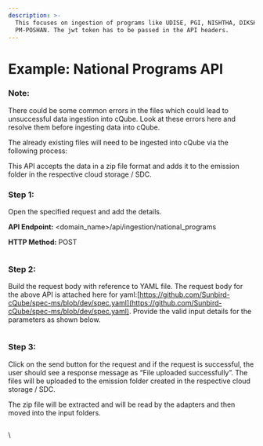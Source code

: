 ```yaml
---
description: >-
  This focuses on ingestion of programs like UDISE, PGI, NISHTHA, DIKSHA, NAS,
  PM-POSHAN. The jwt token has to be passed in the API headers.
---
```


# Example: National Programs API

### **Note:**&#x20;

There could be some common errors in the files which could lead to unsuccessful data ingestion into cQube. Look at these errors here and resolve them before ingesting data into cQube.

The already existing files will need to be ingested into cQube via the following process:

This API accepts the data in a zip file format and adds it to the emission folder in the respective cloud storage / SDC.

### **Step 1:**&#x20;

Open the specified request and add the details.

**API Endpoint:** \<domain\_name>/api/ingestion/national\_programs

**HTTP Method:** POST

<figure><img src="https://lh5.googleusercontent.com/yWBsnV6tn-lLM2Zl9yYIcbb3CmcYAg4gsYjDewYQY2SxLw9pulK7UvkVQ4WOJZDcYlQdynC-cDym0yTe5sorkhT2Ec8CnAe-2ttfVh-HzywyRkMkVj4p7MBjSHk4TUj9vt6FV2kyJ5sL8YJPyQGHqc0" alt=""><figcaption></figcaption></figure>

### **Step 2:**&#x20;

Build the request body with reference to YAML file. The request body for the above API is attached here for yaml:[https://github.com/Sunbird-cQube/spec-ms/blob/dev/spec.yaml](https://github.com/Sunbird-cQube/spec-ms/blob/dev/spec.yaml). [ ](https://github.com/Sunbird-cQube/spec-ms/blob/march-release/spec.yaml)Provide the valid input details for the parameters as shown below.

<figure><img src="https://lh3.googleusercontent.com/2VqgB1mrO9_C2wUZrEpjZQCftLc7e3w89CTMtL0jEdGV4_twGa75vjuNEfu1F-JywpmnQ4OxKoeDmr0xlXUyXQkRNNd1SjkUPLa9K-PRETIR5dLx_Ulkr2D0xl76F4I1uKfQLbeZEATiWfIfLuJV65Y" alt=""><figcaption></figcaption></figure>

### Step 3:&#x20;

Click on the send button for the request and if the request is successful, the user should see a response message as “File uploaded successfully”. The files will be uploaded to the emission folder created in the respective cloud storage / SDC.

The zip file will be extracted and will be read by the adapters and then moved into the input folders.

<figure><img src="https://lh5.googleusercontent.com/z4bDExAa1r5JxQvUtaSIpXhBlMvcfNW2Ty2agQ2cmGYQ4CuS41m0p7rle6qLStKyIs1JkOdOZMDDN03mOqe70Sm0SRN2NkA3qmFd3vUnKwercCXSOrba0nPMcceM4ldmALql0IPEp1imHVnFXqEPS-I" alt=""><figcaption></figcaption></figure>

\
